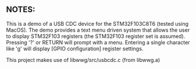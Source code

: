 NOTES:
------

This is a demo of a USB CDC device for the STM32F103C8T6 (tested using
MacOS). The demo provides a text menu driven system that allows the
user to display STM32F103 registers (the STM32F103 register set is
assumed). Pressing '?' or RETURN will prompt with a menu. Entering
a single character like 'g' will display [GPIO configuration] register
settings.

This project makes use of libwwg/src/usbcdc.c (from libwwg.a)

